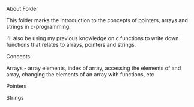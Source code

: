 About Folder

This folder marks the introduction to the concepts of pointers, arrays and strings in c-programming.



i'll also be using my previous knowledge on c functions to write down functions that relates to arrays, pointers and strings.



Concepts

Arrays - array elements, index of array, accessing the elements of and array, changing the elements of an array with functions, etc



Pointers



Strings


